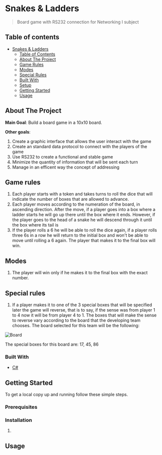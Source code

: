 # Snakes & Ladders
> Board game with RS232 connection for Networking I subject

## Table of contents
- [Snakes & Ladders](#snakes-&-ladders)
  - [Table of Contents](#table-of-contents)
  - [About The Project](#about-the-project)
  - [Game Rules](#game-rules)
  - [Modes](#modes)
  - [Special Rules](#special-rules)
  - [Built With](#built-with)
  - [Setup](#setup)
  - [Getting Started](#getting-started)
  - [Usage](#usage)

## About The Project

**Main Goal**: Build a board game in a 10x10 board.

**Other goals**:
1. Create a graphic interface that allows the user interact with the game
2. Create an standard data protocol to connect with the players of the game
3. Use RS232 to create a functional and stable game
4. Minimize the quantity of information that will be sent each turn
5. Manage in an efficent way the concept of addressing 

## Game rules

1. Each player starts with a token and takes turns to roll the dice that will indicate the number of boxes that are allowed to advance. 
2. Each player moves according to the numeration of the board, in ascending direction. After the move, if a player goes into a box where a ladder starts he will go up there until the box where it ends. However, if the player goes to the head of a snake he will descend through it until the box where its tail is
3. If the player rolls a 6 he will be able to roll the dice again, if a player rolls three 6s in a row he will return to the initial box and won't be able to move until rolling a 6 again. The player that makes it to the final box will win.

## Modes

1. The player will win only if he makes it to the final box with the exact number.

## Special rules

1. If a player makes it to one of the 3 special boxes that will be specified later the game will reverse, that is to say, if the sense was from player 1 to 4 now it will be from player 4 to 1. The boxes that will make the sense to reverse vary according to the board that the developing team chooses. The board selected for this team will be the following:

![Board](./Assets/Templates/board.jpg)

The special boxes for this board are: 17, 45, 86

### Built With

* [C#](https://docs.microsoft.com/en-us/dotnet/csharp/)

<!-- GETTING STARTED -->
## Getting Started

To get a local copy up and running follow these simple steps.

### Prerequisites


### Installation
 
1. 

<!-- USAGE EXAMPLES -->
## Usage
